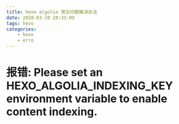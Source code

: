 ```yaml
---
title: hexo algolia 常见问题解决办法
date: 2020-03-10 20:33:09
tags: hexo
categories: 
    - hexo
    - erro
---
```


# 报错: Please set an HEXO_ALGOLIA_INDEXING_KEY environment variable to enable content indexing.
